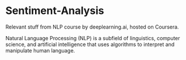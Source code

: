 # Sentiment-Analysis

Relevant stuff from NLP course by deeplearning.ai, hosted on Coursera.

Natural Language Processing (NLP) is a subfield of linguistics, computer science, and artificial intelligence that uses algorithms to interpret and manipulate human language.
